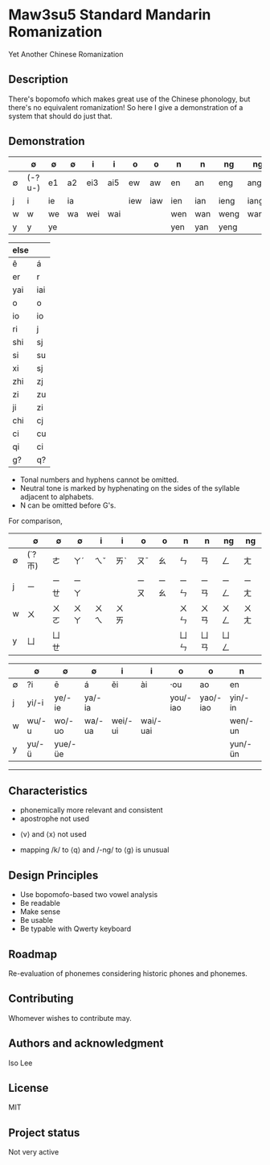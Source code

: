 # Maw3su5 Standard Mandarin Romanization
Yet Another Chinese Romanization

## Description
There's bopomofo which makes great use of the Chinese phonology, but there's no equivalent romanization! So here I give a demonstration of a system that should do just that.

## Demonstration
|  | ∅ | ∅ | ∅ | i | i | o | o | n | n | ng | ng |
| - | - | - | - | - | - | - | - | - | - | - | - |
| ∅ | (-?u-) | e1 | a2 | ei3 | ai5 | ew | aw | en | an | eng | ang |
| j | i | ie | ia | | | iew | iaw | ien | ian | ieng | iang |
| w | w | we | wa | wei | wai | | | wen | wan | weng | wang |
| y | y | ye | | | | | | yen | yan | yeng | |

| else | |
| - | - |
| ê | á |
| er | r |
| yai | iai |
| o | o |
| io | io |
| ri | j |
| shi | sj |
| si | su |
| xi | sj |
| zhi | zj |
| zi | zu |
| ji | zi |
| chi | cj |
| ci | cu |
| qi | ci |
| g? | q? |

* Tonal numbers and hyphens cannot be omitted.
* Neutral tone is marked by hyphenating on the sides of the syllable adjacent to alphabets.
* N can be omitted before G's.

For comparison,

|  | ∅ | ∅ | ∅ | i | i | o | o | n | n | ng | ng |
| - | - | - | - | - | - | - | - | - | - | - | - |
| ∅ | (˙?ㄭ) | ㄜ | ㄚˊ | ㄟˇ | ㄞˋ | ㄡˉ | ㄠ | ㄣ | ㄢ | ㄥ | ㄤ |
| j | ㄧ | ㄧㄝ | ㄧㄚ | | | ㄧㄡ | ㄧㄠ | ㄧㄣ | ㄧㄢ | ㄧㄥ | ㄧㄤ |
| w | ㄨ | ㄨㄛ | ㄨㄚ | ㄨㄟ | ㄨㄞ | | | ㄨㄣ | ㄨㄢ | ㄨㄥ | ㄨㄤ |
| y | ㄩ | ㄩㄝ | | | | | | ㄩㄣ | ㄩㄢ | ㄩㄥ | |

|  | ∅ | ∅ | ∅ | i | i | o | o | n | n | ng | ng |
| - | - | - | - | - | - | - | - | - | - | - | - |
| ∅ | ?i | ē | á | ěi | ài | ·ou | ao | en | an | eng | ang |
| j | yi/-i | ye/-ie | ya/-ia | | | you/-iao | yao/-iao | yin/-in | yan/-ian | ying/-ing | yang/-iang |
| w | wu/-u | wo/-uo | wa/-ua | wei/-ui | wai/-uai | | | wen/-un | wan/-uan | weng/-ong | wang/-uang |
| y | yu/-ü | yue/-üe | | | | | | yun/-ün | yuan/-üan | yong/-iong | |

***

## Characteristics
+ phonemically more relevant and consistent
+ apostrophe not used
* ⟨v⟩ and ⟨x⟩ not used
- mapping /k/ to ⟨q⟩ and /-ng/ to ⟨g⟩ is unusual

## Design Principles
* Use bopomofo-based two vowel analysis 
* Be readable
* Make sense
* Be usable
* Be typable with Qwerty keyboard

## Roadmap
Re-evaluation of phonemes considering historic phones and phonemes.

## Contributing
Whomever wishes to contribute may.

## Authors and acknowledgment
Iso Lee

## License
MIT

## Project status
Not very active
